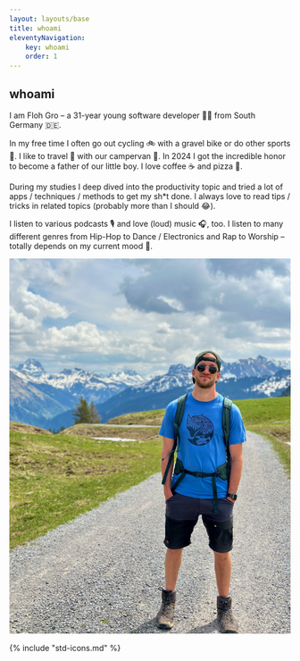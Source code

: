 ```yaml
---
layout: layouts/base
title: whoami
eleventyNavigation: 
    key: whoami
    order: 1
---
```


## whoami

I am Floh Gro – a 31-year young software developer 👨‍💻 from South Germany 🇩🇪.

In my free time I often go out cycling 🚲️ with a gravel bike or do other sports 🏅. I like to travel 🧳 with our campervan 🚐. In 2024 I got the incredible honor to become a father of our little boy. I love coffee ☕️ and pizza 🍕.

During my studies I deep dived into the productivity topic and tried a lot of apps / techniques / methods to get my sh*t done. I always love to read tips / tricks in related topics (probably more than I should 😂).

I listen to various podcasts 🎙️ and love (loud) music 🎧️, too. I listen to many different genres from Hip-Hop to Dance / Electronics and Rap to Worship – totally depends on my current mood 🍄.

![a picture of me hiking in the mountains](/assets/me-hiking.jpeg)

{% include "std-icons.md" %}

